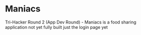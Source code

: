 # Maniacs
Tri-Hacker Round 2 (App Dev Round) - Maniacs is a food sharing application not yet fully built just the login page yet 
